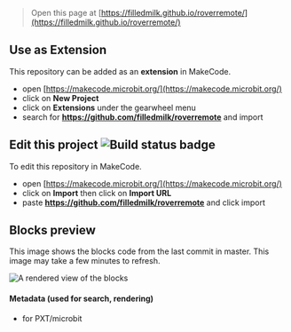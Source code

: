 
> Open this page at [https://filledmilk.github.io/roverremote/](https://filledmilk.github.io/roverremote/)

## Use as Extension

This repository can be added as an **extension** in MakeCode.

* open [https://makecode.microbit.org/](https://makecode.microbit.org/)
* click on **New Project**
* click on **Extensions** under the gearwheel menu
* search for **https://github.com/filledmilk/roverremote** and import

## Edit this project ![Build status badge](https://github.com/filledmilk/roverremote/workflows/MakeCode/badge.svg)

To edit this repository in MakeCode.

* open [https://makecode.microbit.org/](https://makecode.microbit.org/)
* click on **Import** then click on **Import URL**
* paste **https://github.com/filledmilk/roverremote** and click import

## Blocks preview

This image shows the blocks code from the last commit in master.
This image may take a few minutes to refresh.

![A rendered view of the blocks](https://github.com/filledmilk/roverremote/raw/master/.github/makecode/blocks.png)

#### Metadata (used for search, rendering)

* for PXT/microbit
<script src="https://makecode.com/gh-pages-embed.js"></script><script>makeCodeRender("{{ site.makecode.home_url }}", "{{ site.github.owner_name }}/{{ site.github.repository_name }}");</script>
